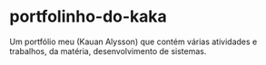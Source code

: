 # portfolinho-do-kaka
Um portfólio meu (Kauan Alysson) que contém várias atividades e trabalhos, da matéria, desenvolvimento de sistemas.

